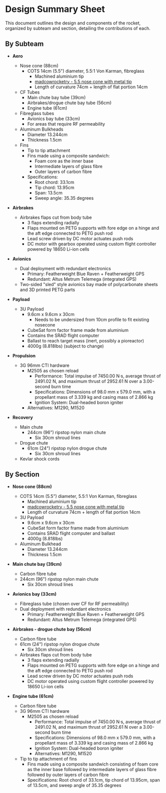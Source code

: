 # Design Summary Sheet

This document outlines the design and components of the rocket, organized by subteam and section, detailing the contributions of each.

## By Subteam

- **Aero**

  - Nose cone (88cm)
    - COTS 14cm (5.5") diameter, 5.5:1 Von Karman, fibreglass
      - Machined aluminium tip
      - [madcowrocketry - 5.5 nose cone with metal tip](https://www.madcowrocketry.com/fiberglass-5-5-filament-wound-metal-tip-select-shape/)
      - Length of curvature 74cm + length of flat portion 14cm
  - CF Tubes
    - Main chute bay tube (39cm)
    - Airbrakes/drogue chute bay tube (56cm)
    - Engine tube (61cm)
  - Fibreglass tubes
    - Avionics bay tube (33cm)
    - For areas that require RF permeability
  - Aluminum Bulkheads
    - Diameter 13.244cm
    - Thickness 1.5cm
  - Fins
    - Tip to tip attachment
    - Fins made using a composite sandwich:
      - Foam core as the inner base
      - Intermediate layers of glass fibre
      - Outer layers of carbon fibre
    - Specifications:
      - Root chord: 33.1cm
      - Tip chord: 13.95cm
      - Span: 13.5cm
      - Sweep angle: 35.35 degrees

- **Airbrakes**

  - Airbrakes flaps cut from body tube
    - 3 flaps extending radially
    - Flaps mounted on PETG supports with fore edge on a hinge and the aft edge connected to PETG push rod
    - Lead screw driven by DC motor actuates push rods
    - DC motor with gearbox operated using custom flight controller powered by 18650 Li-ion cells

- **Avionics**

  - Dual deployment with redundant electronics
    - Primary: Featherweight Blue Raven + Featherweight GPS
    - Redundant: Altus Metrum Telemega (integrated GPS)
  - Two-sided "sled" style avionics bay made of polycarbonate sheets and 3D printed PETG parts

- **Payload**

  - 3U Payload
    - 9.6cm x 9.6cm x 30cm
      - Needs to be undersized from 10cm profile to fit existing nosecone
    - CubeSat form factor frame made from aluminium
    - Contains the SRAD flight computer
    - Ballast to reach target mass (inert, possibly a pioreactor)
    - 4000g (8.818lbs) (subject to change)

- **Propulsion**

  - 3G 96mm CTI hardware
    - M2505 as chosen reload
      - Performance: Total impulse of 7450.00 N·s, average thrust of 2491.02 N, and maximum thrust of 2952.61 N over a 3.00-second burn time
      - Specifications: Dimensions of 98.0 mm x 579.0 mm, with a propellant mass of 3.339 kg and casing mass of 2.866 kg
      - Ignition System: Dual-headed boron igniter
    - Alternatives: M1290, M1520

- **Recovery**
  - Main chute
    - 244cm (96") ripstop nylon main chute
      - Six 30cm shroud lines
  - Drogue chute
    - 61cm (24") ripstop nylon drogue chute
      - Six 30cm shroud lines
  - Kevlar shock cords

## By Section

- **Nose cone (88cm)**

  - COTS 14cm (5.5") diameter, 5.5:1 Von Karman, fibreglass
    - Machined aluminium tip
    - [madcowrocketry - 5.5 nose cone with metal tip](https://www.madcowrocketry.com/fiberglass-5-5-filament-wound-metal-tip-select-shape/)
    - Length of curvature 74cm + length of flat portion 14cm
  - 3U Payload
    - 9.6cm x 9.6cm x 30cm
    - CubeSat form factor frame made from aluminium
    - Contains SRAD flight computer and ballast
    - 4000g (8.818lbs)
  - Aluminum Bulkhead
    - Diameter 13.244cm
    - Thickness 1.5cm

- **Main chute bay (39cm)**

  - Carbon fibre tube
  - 244cm (96") ripstop nylon main chute
    - Six 30cm shroud lines

- **Avionics bay (33cm)**

  - Fibreglass tube (chosen over CF for RF permeability)
  - Dual deployment with redundant electronics
    - Primary: Featherweight Blue Raven + Featherweight GPS
    - Redundant: Altus Metrum Telemega (integrated GPS)

- **Airbrakes - drogue chute bay (56cm)**

  - Carbon fibre tube
  - 61cm (24") ripstop nylon drogue chute
    - Six 30cm shroud lines
  - Airbrakes flaps cut from body tube
    - 3 flaps extending radially
    - Flaps mounted on PETG supports with fore edge on a hinge and the aft edge connected to PETG push rod
    - Lead screw driven by DC motor actuates push rods
    - DC motor operated using custom flight controller powered by 18650 Li-ion cells

- **Engine tube (61cm)**
  - Carbon fibre tube
  - 3G 96mm CTI hardware
    - M2505 as chosen reload
      - Performance: Total impulse of 7450.00 N·s, average thrust of 2491.02 N, and maximum thrust of 2952.61 N over a 3.00-second burn time
      - Specifications: Dimensions of 98.0 mm x 579.0 mm, with a propellant mass of 3.339 kg and casing mass of 2.866 kg
      - Ignition System: Dual-headed boron igniter
      - Alternatives: M1290, M1520
  - Tip to tip attachment of fins
    - Fins made using a composite sandwich consisting of foam core as the inner base followed by intermediate layers of glass fibre followed by outer layers of carbon fibre
    - Specifications: Root chord of 33.1cm, tip chord of 13.95cm, span of 13.5cm, and sweep angle of 35.35 degrees
